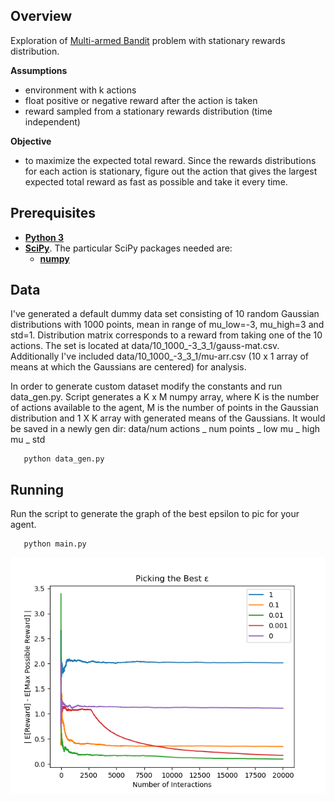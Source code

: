 ## Overview
Exploration of [Multi-armed Bandit](https://en.wikipedia.org/wiki/Multi-armed_bandit)
 problem with stationary rewards distribution.

**Assumptions**
 - environment with k actions
 - float positive or negative reward after the action is taken
 - reward sampled from a stationary rewards distribution (time independent)


**Objective**
  - to maximize the expected total reward. Since the rewards distributions for each action
    is stationary, figure out the action that gives the largest expected total reward as fast
    as possible and take it every time.

## Prerequisites
- **[Python 3](https://www.python.org/downloads/)**
- **[SciPy](https://www.scipy.org)**. The particular SciPy packages needed are:
    - **[numpy](http://www.numpy.org)**

## Data
I've generated a default dummy data set consisting of 10 random Gaussian distributions with 1000 points,
mean in range of mu_low=-3, mu_high=3 and std=1. Distribution matrix corresponds
to a reward from taking one of the 10 actions. The set is located at data/10_1000_-3_3_1/gauss-mat.csv.
Additionally I've included data/10_1000_-3_3_1/mu-arr.csv (10 x 1 array of means at which
the Gaussians are centered) for analysis.

In order to generate custom dataset modify the constants and run data_gen.py.
Script generates a K x M numpy array, where K is the number of actions available
to the agent, M is the number of points in the Gaussian distribution and 1 X K array
with generated means of the Gaussians. It would be saved in a newly gen dir:
data/num actions _ num points _ low mu _ high mu _ std

       python data_gen.py

## Running
Run the script to generate the graph of the best epsilon to pic for your agent.

       python main.py


![Results](results.png)
